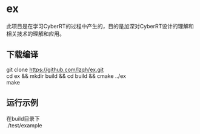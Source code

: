 # ex
此项目是在学习CyberRT的过程中产生的，目的是加深对CyberRT设计的理解和相关技术的理解和应用。

## 下载编译
git clone https://github.com/lzqh/ex.git  
cd ex && mkdir build && cd build && cmake ../ex  
make  

## 运行示例
在build目录下  
./test/example  
